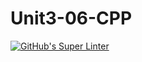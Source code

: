# Unit3-06-CPP
[![GitHub's Super Linter](https://github.com/ICS3UPROGRAMMINGALEXDM/Unit3-06-CPP/workflows/GitHub's%20Super%20Linter/badge.svg)](https://github.com/ICS3UPROGRAMMINGALEXDM/Unit3-06-CPP/actions)
